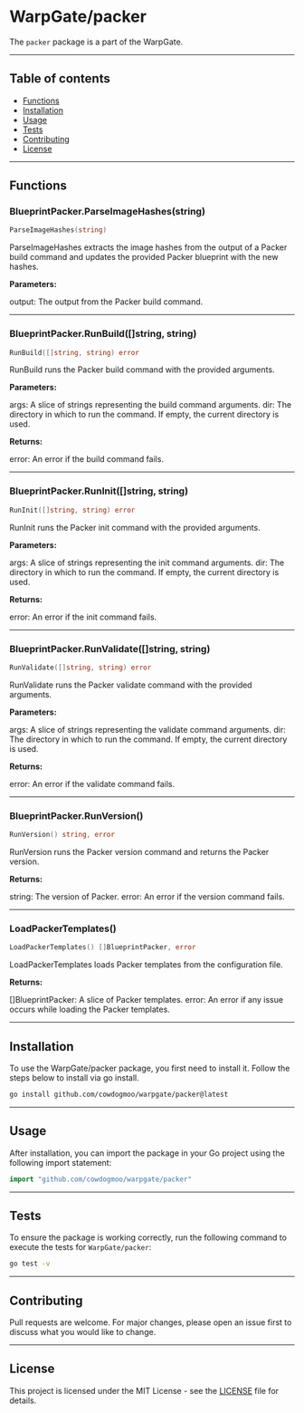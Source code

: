 # WarpGate/packer

The `packer` package is a part of the WarpGate.

---

## Table of contents

- [Functions](#functions)
- [Installation](#installation)
- [Usage](#usage)
- [Tests](#tests)
- [Contributing](#contributing)
- [License](#license)

---

## Functions

### BlueprintPacker.ParseImageHashes(string)

```go
ParseImageHashes(string)
```

ParseImageHashes extracts the image hashes from the output of a Packer build
command and updates the provided Packer blueprint with the new hashes.

**Parameters:**

output: The output from the Packer build command.

---

### BlueprintPacker.RunBuild([]string, string)

```go
RunBuild([]string, string) error
```

RunBuild runs the Packer build command with the provided arguments.

**Parameters:**

args: A slice of strings representing the build command arguments.
dir: The directory in which to run the command. If empty, the current
directory is used.

**Returns:**

error: An error if the build command fails.

---

### BlueprintPacker.RunInit([]string, string)

```go
RunInit([]string, string) error
```

RunInit runs the Packer init command with the provided arguments.

**Parameters:**

args: A slice of strings representing the init command arguments.
dir: The directory in which to run the command. If empty, the current
directory is used.

**Returns:**

error: An error if the init command fails.

---

### BlueprintPacker.RunValidate([]string, string)

```go
RunValidate([]string, string) error
```

RunValidate runs the Packer validate command with the provided arguments.

**Parameters:**

args: A slice of strings representing the validate command arguments.
dir: The directory in which to run the command. If empty, the current
directory is used.

**Returns:**

error: An error if the validate command fails.

---

### BlueprintPacker.RunVersion()

```go
RunVersion() string, error
```

RunVersion runs the Packer version command and returns the Packer version.

**Returns:**

string: The version of Packer.
error: An error if the version command fails.

---

### LoadPackerTemplates()

```go
LoadPackerTemplates() []BlueprintPacker, error
```

LoadPackerTemplates loads Packer templates from the configuration file.

**Returns:**

[]BlueprintPacker: A slice of Packer templates.
error: An error if any issue occurs while loading the Packer templates.

---

## Installation

To use the WarpGate/packer package, you first need to install it.
Follow the steps below to install via go install.

```bash
go install github.com/cowdogmoo/warpgate/packer@latest
```

---

## Usage

After installation, you can import the package in your Go project
using the following import statement:

```go
import "github.com/cowdogmoo/warpgate/packer"
```

---

## Tests

To ensure the package is working correctly, run the following
command to execute the tests for `WarpGate/packer`:

```bash
go test -v
```

---

## Contributing

Pull requests are welcome. For major changes,
please open an issue first to discuss what
you would like to change.

---

## License

This project is licensed under the MIT
License - see the [LICENSE](https://github.com/CowDogMoo/WarpGate/blob/main/LICENSE)
file for details.
